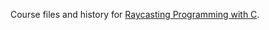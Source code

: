 Course files and history for [Raycasting Programming with C](https://courses.pikuma.com/courses/raycasting-c).
